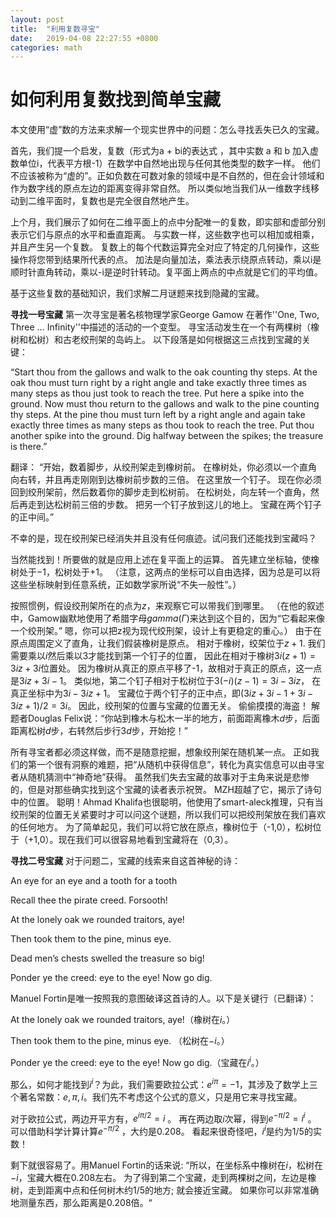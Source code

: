 ```yaml
---
layout: post
title:  "利用复数寻宝"
date:   2019-04-08 22:27:55 +0800
categories: math
---
```

# 如何利用复数找到简单宝藏
本文使用“虚”数的方法来求解一个现实世界中的问题：怎么寻找丢失已久的宝藏。 

首先，我们提一个启发，复数（形式为a  +  bi的表达式 ，其中实数  a  和  b  加入虚数单位i，代表平方根-1）在数学中自然地出现与任何其他类型的数字一样。
他们不应该被称为“虚的”。正如负数在可数对象的领域中是不自然的，但在会计领域和作为数字线的原点左边的距离变得非常自然。
所以类似地当我们从一维数字线移动到二维平面时，复数也是完全很自然地产生。

上个月，我们展示了如何在二维平面上的点中分配唯一的复数，即实部和虚部分别表示它们与原点的水平和垂直距离。
与实数一样，这些数字也可以相加或相乘，并且产生另一个复数。
复数上的每个代数运算完全对应了特定的几何操作，这些操作将您带到结果所代表的点。
加法是向量加法，乘法表示绕原点转动，乘以i是顺时针直角转动，乘以-i是逆时针转动。复平面上两点的中点就是它们的平均值。

基于这些复数的基础知识，我们求解二月谜题来找到隐藏的宝藏。

**寻找一号宝藏**
第一次寻宝是著名核物理学家George Gamow 在著作''One, Two, Three … Infinity''中描述的活动的一个变型。
寻宝活动发生在一个有两棵树（橡树和松树）和古老绞刑架的岛屿上。
以下段落是如何根据这三点找到宝藏的关键：

“Start thou from the gallows and walk to the oak counting thy steps. 
At the oak thou must turn right by a right angle and take exactly three times as many steps as thou just took to reach the tree. 
Put here a spike into the ground. 
Now must thou return to the gallows and walk to the pine counting thy steps.
At the pine thou must turn left by a right angle and again take exactly three times as many steps as thou took to reach the tree. Put thou another spike into the ground. Dig halfway between the spikes; the treasure is there.”

翻译：
“开始，数着脚步，从绞刑架走到橡树前。
在橡树处，你必须以一个直角向右转，并且再走刚刚到达橡树前步数的三倍。
在这里放一个钉子。
现在你必须回到绞刑架前，然后数着你的脚步走到松树前。
在松树处，向左转一个直角，然后再走到达松树前三倍的步数。
把另一个钉子放到这儿的地上。
宝藏在两个钉子的正中间。”

不幸的是，现在绞刑架已经消失并且没有任何痕迹。试问我们还能找到宝藏吗？

当然能找到！所要做的就是应用上述在复平面上的运算。
首先建立坐标轴，使橡树处于$-1$，松树处于$+1$。
（注意，这两点的坐标可以自由选择，因为总是可以将这些坐标映射到任意系统，正如数学家所说“不失一般性”。）

按照惯例，假设绞刑架所在的点为$z$，来观察它可以带我们到哪里。
（在他的叙述中，Gamow幽默地使用了希腊字母$gamma(\Gamma)$来达到这个目的，因为“它看起来像一个绞刑架。”
嗯，你可以把z视为现代绞刑架，设计上有更稳定的重心。）
由于在原点周围定义了直角，让我们假装橡树是原点。
相对于橡树，绞架位于$z+1$.
我们需要乘以$i$然后乘以$3$才能找到第一个钉子的位置，
因此在相对于橡树$3i(z+1)= 3iz+3i$位置处。
因为橡树从真正的原点平移了-1，故相对于真正的原点，这一点是$3iz+3i-1$。
类似地，第二个钉子相对于松树位于$3(-i)(z-1)=3i-3iz$，
在真正坐标中为$3 i -3 iz + 1$。
宝藏位于两个钉子的正中点，即$(3 iz + 3 i - 1 + 3 i - 3 iz + 1)/ 2=3i$。
因此，绞刑架的位置与宝藏的位置无关。
偷偷摸摸的海盗！
解题者Douglas Felix说：“你站到橡木与松木一半的地方，前面距离橡木$d$步，后面距离松树$d$步，右转然后步行$3d$步，开始挖！”


所有寻宝者都必须这样做，而不是随意挖掘，想象绞刑架在随机某一点。
正如我们的第一个很有洞察的难题，把“从随机中获得信息”，转化为真实信息可以由寻宝者从随机猜测中“神奇地”获得。
虽然我们失去宝藏的故事对于主角来说是悲惨的，但是对那些确实找到这个宝藏的读者表示祝贺。
MZH超越了它，揭示了诗句中的位置。
聪明！Ahmad Khalifa也很聪明，他使用了smart-aleck推理，只有当绞刑架的位置无关紧要时才可以问这个谜题，所以我们可以把绞刑架放在我们喜欢的任何地方。
为了简单起见，我们可以将它放在原点，橡树位于（-1,0），松树位于（+1,0）。现在我们可以很容易地看到宝藏将在（0,3）。

**寻找二号宝藏**
对于问题二，宝藏的线索来自这首神秘的诗：

An eye for an eye and a tooth for a tooth

Recall thee the pirate creed. Forsooth!

At the lonely oak we rounded traitors, aye!

Then took them to the pine, minus eye.

Dead men’s chests swelled the treasure so big!

Ponder ye the creed: eye to the eye! Now go dig.

Manuel Fortin是唯一按照我的意图破译这首诗的人。以下是关键行（已翻译）：

At the lonely oak we rounded traitors, aye!（橡树在$i$。）

Then took them to the pine, minus eye. （松树在$-i$。）

Ponder ye the creed: eye to the eye! Now go dig.（宝藏在$i^i$。）

那么，如何才能找到$i^i$？为此，我们需要欧拉公式：$e^{i\pi}=-1$，其涉及了数学上三个著名常数：$e,\pi, i$。我们先不考虑这个公式的意义，只是用它来寻找宝藏。

对于欧拉公式，两边开平方有，$e^{i\pi/2}=i$ 。
再在两边取$i$次幂，得到$e^{-\pi/2}=i^i$ 。
可以借助科学计算计算$e^{-\pi/2}$ ，大约是$0.208$。
看起来很奇怪吧，$i^i$是约为$1/5$的实数！

剩下就很容易了。用Manuel Fortin的话来说:
“所以，在坐标系中橡树在$i$，松树在$-i$，宝藏大概在$0.208$左右。
为了得到第二个宝藏，走到两棵树之间，左边是橡树，走到距离中点和任何树木约$1/5$的地方; 就会接近宝藏。
如果你可以非常准确地测量东西，那么距离是$0.208$倍。“